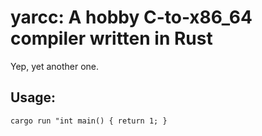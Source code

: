 # yarcc: A hobby C-to-x86_64 compiler written in Rust
Yep, yet another one.

## Usage:
```cargo run "int main() { return 1; }```
